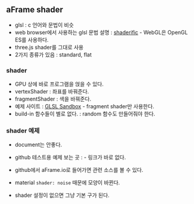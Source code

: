 ## aFrame shader

* glsl : c 언어와 문법이 비슷
* web browser에서 사용하는 glsl 문법 설명 : [shaderific](http://www.shaderific.com/glsl/) - WebGL은 OpenGL ES를 사용하다.
* three.js shader를 그대로 사용
* 2가지 종류가 있음 : standard, flat

### shader 

* GPU 상에 바로 프로그램을 얹을 수 있다.
* vertexShader : 좌표를 바꿔준다.
* fragmentShader : 색을 바꿔준다.
* 예제 사이트 : [GLSL Sandbox](http://glslsandbox.com) - fragment shader만 사용한다.
* build-in 함수들이 별로 없다. : random 함수도 만들어줘야 한다.

### shader 예제

* document는 안좋다.
* github 테스트용 예제 보는 곳 : [](https://aframe.io/aframe/examples/) - 링크가 바로 없다.
* github에서 aFrame.io로 들어가면 관련 소스를 볼 수 있다.

* material `shader: noise` 때문에 모양이 바뀐다.
* shader 설정이 없으면 그냥 기본 구가 된다.  